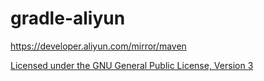 # gradle-aliyun

https://developer.aliyun.com/mirror/maven

[Licensed under the GNU General Public License, Version 3](http://www.gnu.org/licenses/gpl-3.0.html)
